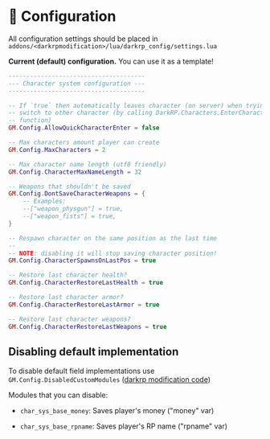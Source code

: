 # 🔧 Configuration

All configuration settings should be placed in
`addons/<darkrpmodification>/lua/darkrp_config/settings.lua`

**Current (default) configuration.** You can use it as a template!

```lua
--------------------------------------
--- Character system configuration ---
--------------------------------------

-- If `true` then automatically leaves character (on server) when trying to
-- switch to other character (by calling DarkRP.Characters.EnterCharacter
-- function)
GM.Config.AllowQuickCharacterEnter = false

-- Max characters amount player can create
GM.Config.MaxCharacters = 2

-- Max character name length (utf8 friendly)
GM.Config.CharacterMaxNameLength = 32

-- Weapons that shouldn't be saved
GM.Config.DontSaveCharacterWeapons = {
    -- Examples:
    --["weapon_physgun"] = true,
    --["weapon_fists"] = true,
}

-- Respawn character on the same position as the last time
--
-- NOTE: disabling it will stop saving character position!
GM.Config.CharacterSpawnsOnLastPos = true

-- Restore last character health?
GM.Config.CharacterRestoreLastHealth = true

-- Restore last character armor?
GM.Config.CharacterRestoreLastArmor = true

-- Restore last character weapons?
GM.Config.CharacterRestoreLastWeapons = true
```

## Disabling default implementation

To disable default field implementations use `GM.Config.DisabledCustomModules`
([darkrp modification code](https://github.com/FPtje/darkrpmodification/blob/407fc8bfa4d0828ea3d0d48dabc601e6d5eb5695/lua/darkrp_config/settings.lua#L349))

Modules that you can disable:

- `char_sys_base_money`: Saves player's money ("money" var)

- `char_sys_base_rpname`: Saves player's RP name ("rpname" var)
